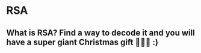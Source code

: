 # RSA

## What is RSA? Find a way to decode it and you will have a super giant Christmas gift 🎁🎄🎁 :)
